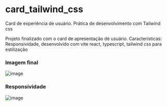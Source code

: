 # card_tailwind_css
Card de experiência de usuário. Prática de desenvolvimento com Tailwind css

Projeto finalizado com o card de apresentação de usuário. Características: Responsividade, desenvolvido com vite react, typescript, tailwind css para estilização

### Imagem final
![image](https://user-images.githubusercontent.com/95495192/203482642-c433b77f-2b39-4248-8ad0-2bd7894d0680.png)

### Responsividade
![image](https://user-images.githubusercontent.com/95495192/203482887-940240b2-f2f5-4bea-abf3-a8a026f2e7bb.png)
